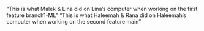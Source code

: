  “This is what Malek & Lina did on Lina’s computer when working on the first feature branch1-ML”
 “This is what Haleemah & Rana did on Haleemah’s computer when working on the second feature main”
